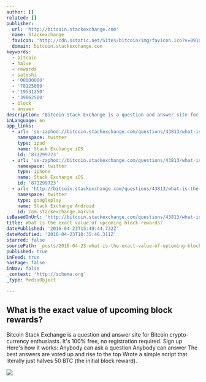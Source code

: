 ```yaml
---
author: []
related: []
publisher:
  url: 'http://bitcoin.stackexchange.com'
  name: Stackexchange
  favicon: 'http://cdn.sstatic.net/Sites/bitcoin/img/favicon.ico?v=0910168c5c65'
  domain: bitcoin.stackexchange.com
keywords:
  - bitcoin
  - halve
  - rewards
  - satoshi
  - '00000000'
  - '78125000'
  - '19531250'
  - '39062500'
  - block
  - answer
description: "Bitcoin Stack Exchange is a question and answer site for Bitcoin crypto-currency enthusiasts. It's 100% free, no registration required. Sign up Here's how it works: Anybody can ask a question Anybody can answer The best answers are voted up and rise to the top Wrote a simple script that literally just halves 50 BTC (the initial block reward)."
inLanguage: en
app_links:
  - url: 'se-zaphod://bitcoin.stackexchange.com/questions/43813/what-is-the-exact-value-of-upcoming-block-rewards'
    namespace: twitter
    type: ipad
    name: Stack Exchange iOS
    id: '871299723'
  - url: 'se-zaphod://bitcoin.stackexchange.com/questions/43813/what-is-the-exact-value-of-upcoming-block-rewards'
    namespace: twitter
    type: iphone
    name: Stack Exchange iOS
    id: '871299723'
  - url: 'http://bitcoin.stackexchange.com/questions/43813/what-is-the-exact-value-of-upcoming-block-rewards'
    namespace: twitter
    type: googleplay
    name: Stack Exchange Android
    id: com.stackexchange.marvin
isBasedOnUrl: 'http://bitcoin.stackexchange.com/questions/43813/what-is-the-exact-value-of-upcoming-block-rewards'
title: What is the exact value of upcoming block rewards?
datePublished: '2016-04-23T15:49:44.732Z'
dateModified: '2016-04-23T10:35:46.311Z'
starred: false
sourcePath: _posts/2016-04-23-what-is-the-exact-value-of-upcoming-block-rewards.md
published: true
inFeed: true
hasPage: false
inNav: false
_context: 'http://schema.org'
_type: MediaObject

---
```

<article style=""><h1>What is the exact value of upcoming block rewards?</h1><p>Bitcoin Stack Exchange is a question and answer site for Bitcoin crypto-currency enthusiasts. It's 100% free, no registration required. Sign up Here's how it works: Anybody can ask a question Anybody can answer The best answers are voted up and rise to the top Wrote a simple script that literally just halves 50 BTC (the initial block reward).</p><img src="http://cdn.sstatic.net/Sites/bitcoin/img/apple-touch-icon.png?v=a43e5a337e6b&amp;a" /></article>